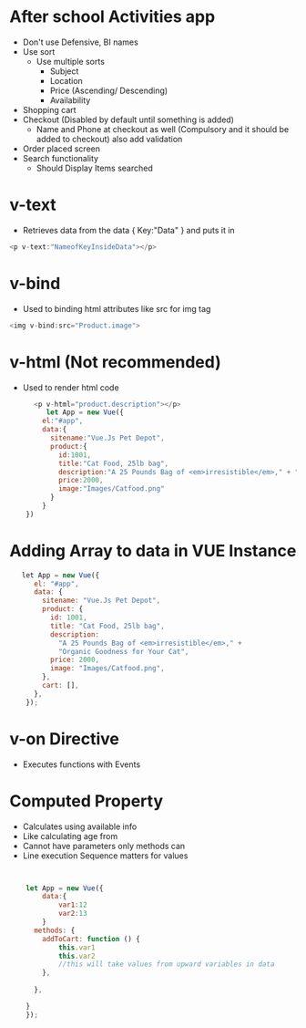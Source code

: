 #  After school Activities app
- Don't use Defensive, BI names
- Use sort
	- Use multiple sorts 
		- Subject
		- Location
		- Price (Ascending/ Descending)
		- Availability
- Shopping cart 
- Checkout (Disabled by default until something is added)
	- Name and Phone at checkout as well (Compulsory and it should be added to checkout) also add validation
- Order placed screen 
- Search functionality 
	- Should Display Items searched

# v-text
- Retrieves data from the data { Key:"Data"  } and puts it in 
```javascript
<p v-text:"NameofKeyInsideData"></p>
```

# v-bind
- Used to binding html attributes like src for img tag
```javascript
<img v-bind:src="Product.image">
```

# v-html (Not recommended)
- Used to render html code
```javascript
      <p v-html="product.description"></p>
         let App = new Vue({
        el:"#app",
        data:{    
          sitename:"Vue.Js Pet Depot",
          product:{
            id:1001,
            title:"Cat Food, 25lb bag",
            description:"A 25 Pounds Bag of <em>irresistible</em>," + "Organic Goodness for Your Cat",
            price:2000,
            image:"Images/Catfood.png"
          }
        }
    })
```

# Adding Array to data in VUE Instance
```javascript
   let App = new Vue({
      el: "#app",
      data: {
        sitename: "Vue.Js Pet Depot",
        product: {
          id: 1001,
          title: "Cat Food, 25lb bag",
          description:
            "A 25 Pounds Bag of <em>irresistible</em>," +
            "Organic Goodness for Your Cat",
          price: 2000,
          image: "Images/Catfood.png",
        },
        cart: [],
      },
    });
```

# v-on Directive 
- Executes functions with Events 

# Computed Property
- Calculates using available info
- Like calculating age from 
- Cannot have parameters only methods can
- Line execution Sequence matters for values

```javascript


    let App = new Vue({
		data:{
			var1:12
			var2:13
		}
      methods: {
        addToCart: function () {
			this.var1
			this.var2 
			//this will take values from upward variables in data
        },
		
      },

    }
    });
```